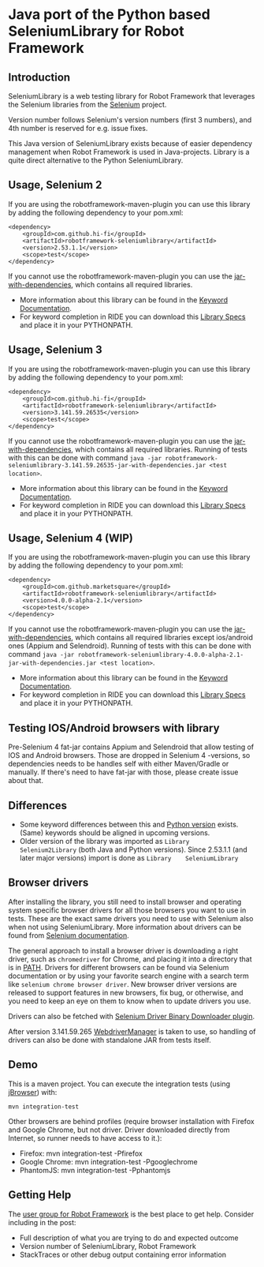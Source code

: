 Java port of the Python based SeleniumLibrary for Robot Framework
==========================================================================

Introduction
------------

SeleniumLibrary is a web testing library for Robot Framework that leverages
the Selenium libraries from the [Selenium](http://docs.seleniumhq.org) project.

Version number follows Selenium's version numbers (first 3 numbers), and 4th number is reserved for e.g. issue fixes.

This Java version of SeleniumLibrary exists because of easier dependency management when Robot Framework is used in Java-projects. Library is a quite direct alternative to the Python SeleniumLibrary.

Usage, Selenium 2
-----------------
If you are using the robotframework-maven-plugin you can
use this library by adding the following dependency to 
your pom.xml:

    <dependency>
        <groupId>com.github.hi-fi</groupId>
        <artifactId>robotframework-seleniumlibrary</artifactId>
        <version>2.53.1.1</version>
        <scope>test</scope>
    </dependency>

If you cannot use the robotframework-maven-plugin you can use the
[jar-with-dependencies](https://repo1.maven.org/maven2/com/github/hi-fi/robotframework-seleniumlibrary/2.53.1.1/robotframework-seleniumlibrary-2.53.1.1-jar-with-dependencies.jar),
which contains all required libraries.

* More information about this library can be found in the
  [Keyword Documentation](https://repo1.maven.org/maven2/com/github/hi-fi/robotframework-seleniumlibrary/2.53.1.1/robotframework-seleniumlibrary-2.53.1.1.html).
* For keyword completion in RIDE you can download this
  [Library Specs](https://repo1.maven.org/maven2/com/github/hi-fi/robotframework-seleniumlibrary/2.53.1.1/robotframework-seleniumlibrary-2.53.1.1.xml)
  and place it in your PYTHONPATH.


Usage, Selenium 3
-----------------

If you are using the robotframework-maven-plugin you can
use this library by adding the following dependency to 
your pom.xml:

    <dependency>
        <groupId>com.github.hi-fi</groupId>
        <artifactId>robotframework-seleniumlibrary</artifactId>
        <version>3.141.59.26535</version>
        <scope>test</scope>
    </dependency>

If you cannot use the robotframework-maven-plugin you can use the
[jar-with-dependencies](http://central.maven.org/maven2/com/github/hi-fi/robotframework-seleniumlibrary/3.141.59.26535/robotframework-seleniumlibrary-3.141.59.26535-jar-with-dependencies.jar),
which contains all required libraries. Running of tests with this can be done with command `java -jar robotframework-seleniumlibrary-3.141.59.26535-jar-with-dependencies.jar <test location>`.  

* More information about this library can be found in the
  [Keyword Documentation](http://central.maven.org/maven2/com/github/hi-fi/robotframework-seleniumlibrary/3.141.59.26535/robotframework-seleniumlibrary-3.141.59.26535.html).
* For keyword completion in RIDE you can download this
  [Library Specs](http://central.maven.org/maven2/com/github/hi-fi/robotframework-seleniumlibrary/3.141.59.26535/robotframework-seleniumlibrary-3.141.59.26535.xml)
  and place it in your PYTHONPATH.

Usage, Selenium 4 (WIP)
-----------------------

If you are using the robotframework-maven-plugin you can
use this library by adding the following dependency to 
your pom.xml:

    <dependency>
        <groupId>com.github.marketsquare</groupId>
        <artifactId>robotframework-seleniumlibrary</artifactId>
        <version>4.0.0-alpha-2.1</version>
        <scope>test</scope>
    </dependency>

If you cannot use the robotframework-maven-plugin you can use the
[jar-with-dependencies](https://repo1.maven.org/maven2/com/github/marketsquare/robotframework-seleniumlibrary/4.0.0-alpha-2.1/robotframework-seleniumlibrary-4.0.0-alpha-2.1-jar-with-dependencies.jar),
which contains all required libraries except ios/android ones (Appium and Selendroid). Running of tests with this can be done with command `java -jar robotframework-seleniumlibrary-4.0.0-alpha-2.1-jar-with-dependencies.jar <test location>`.  

* More information about this library can be found in the
  [Keyword Documentation](https://repo1.maven.org/maven2/com/github/marketsquare/robotframework-seleniumlibrary/4.0.0-alpha-2.1/robotframework-seleniumlibrary-4.0.0-alpha-2.1.html).
* For keyword completion in RIDE you can download this
  [Library Specs](https://repo1.maven.org/maven2/com/github/marketsquare/robotframework-seleniumlibrary/4.0.0-alpha-2.1/robotframework-seleniumlibrary-4.0.0-alpha-2.1.xml)
  and place it in your PYTHONPATH.

Testing IOS/Android browsers with library
-----------------------------------------
Pre-Selenium 4 fat-jar contains Appium and Selendroid that allow testing of IOS and Android browsers. Those are dropped in Selenium 4 -versions,
so dependencies needs to be handles self with either Maven/Gradle or manually. If there's need to have fat-jar with those, please create issue about that.

Differences
-----------

* Some keyword differences between this and [Python version](https://github.com/robotframework/SeleniumLibrary) exists. (Same) keywords should be aligned in upcoming versions.
* Older version of the library was imported as `Library    Selenium2Library` (both Java and Python versions). 
Since 2.53.1.1 (and later major versions) import is done as `Library    SeleniumLibrary`


Browser drivers
---------------

After installing the library, you still need to install browser and
operating system specific browser drivers for all those browsers you
want to use in tests. These are the exact same drivers you need to use with
Selenium also when not using SeleniumLibrary. More information about
drivers can be found from [Selenium documentation](https://seleniumhq.github.io/selenium/docs/api/py/index.html#drivers).

The general approach to install a browser driver is downloading a right
driver, such as ``chromedriver`` for Chrome, and placing it into
a directory that is in [PATH](https://en.wikipedia.org/wiki/PATH_(variable)). Drivers for different browsers
can be found via Selenium documentation or by using your favorite
search engine with a search term like ``selenium chrome browser driver``.
New browser driver versions are released to support features in
new browsers, fix bug, or otherwise, and you need to keep an eye on them
to know when to update drivers you use.

Drivers can also be fetched with [Selenium Driver Binary Downloader plugin](https://github.com/Ardesco/selenium-standalone-server-plugin).

After version 3.141.59.265 [WebdriverManager](https://github.com/bonigarcia/webdrivermanager) is taken to use, so handling of drivers can also be done with standalone JAR from tests itself.

Demo
----

This is a maven project. You can execute the integration tests (using [jBrowser](https://github.com/machinepublishers/jbrowserdriver)) with:

    mvn integration-test
    
Other browsers are behind profiles 
(require browser installation with Firefox and Google Chrome, but not driver. Driver downloaded directly from Internet, so runner needs to have access to it.):

* Firefox: mvn integration-test -Pfirefox
* Google Chrome: mvn integration-test -Pgooglechrome
* PhantomJS: mvn integration-test -Pphantomjs 

Getting Help
------------

The [user group for Robot Framework](https://groups.google.com/forum/#!forum/robotframework-users)
is the best place to get help. Consider including in the post:
* Full description of what you are trying to do and expected outcome
* Version number of SeleniumLibrary, Robot Framework
* StackTraces or other debug output containing error information
